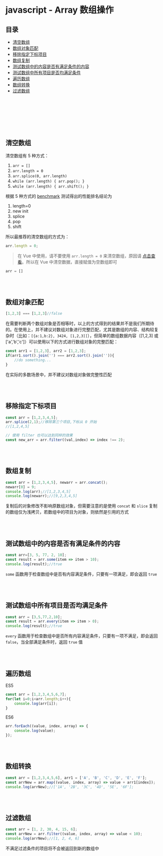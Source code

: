 # javascript - Array 数组操作

## 目录
- [清空数组](#清空数组)
- [数组对象匹配](#数组对象匹配)
- [移除指定下标项目](#移除指定下标项目)
- [数组复制](#数组复制)
- [测试数组中的内容是否有满足条件的内容](#测试数组中的内容是否有满足条件的内容)
- [测试数组中所有项目是否均满足条件](#测试数组中所有项目是否均满足条件)
- [遍历数组](#遍历数组)
- [数组转换](#数组转换)
- [过滤数组](#过滤数组)


<br><br><br><br><br><br>

## 清空数组

清空数组有 5 种方式：

1. `arr = []`
2. `arr.length = 0`
3. `arr.splice(0, arr.length)`
4. `while (arr.length) { arr.pop(); }`
5. `while (arr.length) { arr.shift(); }`

根据 5 种方式的 [benchmark](http://jsben.ch/hyj65) 测试得出的性能排名结论为

1. length=0
2. new init
3. splice
4. pop
5. shift

所以最推荐的清空数组的方式为：

```js
arr.length = 0;
```

> 在 Vue 中使用，请不要使用 `arr.length = 0` 来清空数组，原因请 [点击查看](https://github.com/TerryZ/frontend-develops-skill-summary/blob/master/vue-base.md#Array-%E6%93%8D%E4%BD%9C%E6%B3%A8%E6%84%8F%E4%BA%8B%E9%A1%B9)。所以在 Vue 中清空数据，直接赋值为空数组即可

```js
arr = []
```

<br><br>

## 数组对象匹配

```js
[1,2,3] === [1,2,3]//false
```

在需要判断两个数组对象是否相等时，以上的方式得到的结果并不是我们所期待的。在使用上，并不建议对数组对象进行完整匹配，尤其是数组的内容、结构较复杂时（比如：`[{a:1,b:2}, 3424, [1,2,3]]`），但简单的数组数据内容（[1,2,3] 或 ['a','b','c']）可以使用以下的方式进行数组对象的完整匹配：

```js
const arr1 = [1,2,3], arr2 = [1,2,3];
if(arr1.sort().join('') === arr2.sort().join('')){
    //do something...
}
```

在实际的多数场景中，并不建议对数组对象做完整性匹配

<br><br>

## 移除指定下标项目

```js
const arr = [1,2,3,4,5];
arr.splice(2,1);//移除第三个项目,下标从 0 开始
//[1,2,4,5]

// 使用 filter 也可以达到同样的效果
const new_arr = arr.filter((val,index) => index !== 2);
```

<br><br>

## 数组复制
```js
const arr = [1,2,3,4,5], newarr = arr.concat();
newarr[0] = 9;
console.log(arr);//[1,2,3,4,5]
console.log(newarr);//[9,2,3,4,5]
```
复制后的对象修改不影响原数组对象，但需要注意的是使用 `concat` 和 `slice` 复制的数组仅为浅拷贝，若数组中的项目为对象，则依然是引用的方式

<br><br>

## 测试数组中的内容是否有满足条件的内容
```js
const arr=[3, 5, 77, 2, 10];
const result = arr.some(item => item > 10);
console.log(result);//true
```
`some` 函数用于检查数组中是否有内容满足条件，只要有一项满足，即会返回 `true`

<br><br>

## 测试数组中所有项目是否均满足条件

```js
const arr = [3,5,77,2,10];
const result = arr.every(item => item > 0);
console.log(result);//true
```
`every` 函数用于检查数组中是否所有内容满足条件，只要有一项不满足，即会返回 `false`，当全部满足条件时，返回 `true` 值

<br><br>

## 遍历数组

ES5
```js
const arr = [1,2,3,4,5,6,7];
for(let i=0;i<arr.length;i++){
    console.log(arr[i]);
}
```
ES6
```js
arr.forEach((value, index, array) => {
    console.log(value);
});
```

<br><br>

## 数组转换

```js
const arr = [1,2,3,4,5,6], arr1 = ['A', 'B', 'C', 'D', 'E', 'F'];
const arrNew = arr.map((value, index, array) => value + arr1[index]);
console.log(arrNew);//['1A', '2B', '3C', '4D', '5E', '6F'];
```

<br><br>

## 过滤数组

```js
const arr = [1, 2, 30, 4, 15, 6];
const arrNew = arr.filter((value, index, array) => value < 10);
console.log(arrNew);//[1, 2, 4, 6]
```

不满足过滤条件的项目将不会被返回到新的数组中
